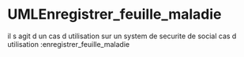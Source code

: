 # UMLEnregistrer_feuille_maladie
il s agit d un cas  d utilisation sur un system de securite de social cas d utilisation :enregistrer_feuille_maladie
